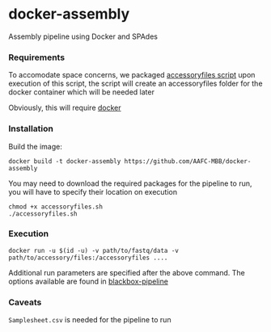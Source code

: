 # docker-assembly
Assembly pipeline using Docker and SPAdes

[parallel-ITSx]: https://github.com/AAFC-MBB/parallel_itsx
[blackbox-pipeline]: https://github.com/AAFC-MBB/blackbox-pipeline


### Requirements
To accomodate space concerns, we packaged [accessoryfiles script](accessoryfiles.sh) upon execution of this script, the 
script will create an accessoryfiles folder for the docker container which will be needed later
 
Obviously, this will require [docker](https://docs.docker.com/engine/installation/) 

### Installation

Build the image:

```commandline
docker build -t docker-assembly https://github.com/AAFC-MBB/docker-assembly
```

You may need to download the required packages for the pipeline to run, you will have to specify their location on execution 

```commandline
chmod +x accessoryfiles.sh
./accessoryfiles.sh
```

### Execution

```comandline
docker run -u $(id -u) -v path/to/fastq/data -v path/to/accessory/files:/accessoryfiles ....
```

Additional run parameters are specified after the above command. The options available are found in [blackbox-pipeline] 

### Caveats
`Samplesheet.csv` is needed for the pipeline to run